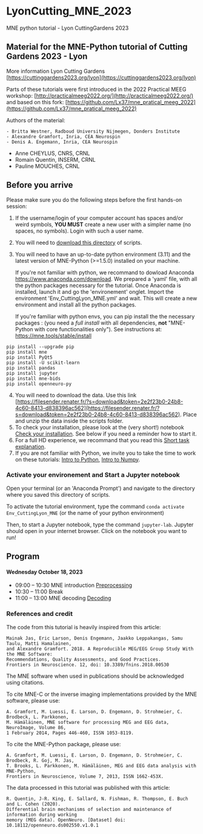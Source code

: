 # LyonCutting_MNE_2023

MNE python tutorial - Lyon CuttingGardens 2023

## Material for the MNE-Python tutorial of Cutting Gardens 2023 - Lyon

More information Lyon Cutting Gardens [https://cuttinggardens2023.org/lyon](https://cuttinggardens2023.org/lyon)

Parts of these tutorials were first introduced in the 2022 Practical MEEG workshop: [http://practicalmeeg2022.org/](http://practicalmeeg2022.org/) and based on this fork: [https://github.com/Lx37/mne_pratical_meeg_2022](https://github.com/Lx37/mne_pratical_meeg_2022)

Authors of the material:

	- Britta Westner, Radboud University Nijmegen, Donders Institute
	- Alexandre Gramfort, Inria, CEA Neurospin
	- Denis A. Engemann, Inria, CEA Neurospin
  - Anne CHEYLUS, CNRS, CRNL
  - Romain Quentin, INSERM, CRNL
  - Pauline MOUCHES, CRNL

## Before you arrive

Please make sure you do the following steps before the first hands-on session:

1. If the username/login of your computer account has spaces and/or weird symbols, **YOU MUST** create a new user with a simpler name (no spaces, no symbols). Login with such a user name.
2. You will need to [download this directory](https://github.com/crnl-lab/mne_lyon_garden_2023/archive/refs/heads/main.zip) of scripts.
3. You will need to have an up-to-date python environment (3.11) and the latest version of MNE-Python (>=1.5.0) installed on your machine.

   If you're not familiar with python, we recommand to dowload Anaconda https://www.anaconda.com/download.
   We prepared a 'yaml' file, with all the python packages necessary for the tutorial.
   Once Anaconda is installed, launch it and go the 'environement' onglet. Import the environment 'Env_CuttingLyon_MNE.yml' and wait. This will create a new environment and install all the python packages.

   If you're familiar with python envs, you can pip install the the necessary packages :
 (you need a *full install* with all dependencies, **not** "MNE-Python with core functionalities only"). See instructions at: https://mne.tools/stable/install
```
pip install --upgrade pip
pip install mne
pip install PyQt5
pip install -U scikit-learn
pip install pandas
pip install jupyter
pip install mne-bids
pip install openneuro-py
```
4. You will need to download the data. Use this link [https://filesender.renater.fr/?s=download&token=2e2f23b0-24b8-4c60-8413-d838396ac562](https://filesender.renater.fr/?s=download&token=2e2f23b0-24b8-4c60-8413-d838396ac562). Place and unzip the data inside the scripts folder.
5. To check your installation, please look at the (very short!) notebook [Check your installation](0-Installation_check.ipynb). See below if you need a reminder how to start it.
6. For a full HD experience, we recommand that you read this [Short task explanation](Short_task_explanation.pdf).
7. If you are not familiar with Python, we invite you to take the time to work on these tutorials:
[Intro to Python](intro_to_python/0a-Intro_Python.ipynb), [Intro to Numpy](intro_to_python/0b-Intro_Numpy.ipynb).

### Activate your environement and Start a Jupyter notebook

Open your terminal (or an 'Anaconda Prompt') and navigate to the directory where you saved this directory of scripts.

To activate the tutorial environment, type the command `conda activate Env_CuttingLyon_MNE` (or the name of your python environment)

Then, to start a Jupyter notebook, type the command `jupyter-lab`. Jupyter should open in your internet browser. Click on the notebook you want to run!


## Program

#### Wednesday October 18, 2023

 - 09:00 – 10:30 MNE introduction [Preprocessing](1-Preprocessing.ipynb) 
 - 10:30 – 11:00 Break
 - 11:00 – 13:00 MNE decoding [Decoding](2-Decoding.ipynb)



### References and credit

The code from this tutorial is heavily inspired from this article:

	Mainak Jas, Eric Larson, Denis Engemann, Jaakko Leppakangas, Samu Taulu, Matti Hamalainen,
	and Alexandre Gramfort. 2018. A Reproducible MEG/EEG Group Study With the MNE Software:
	Recommendations, Quality Assessments, and Good Practices.
	Frontiers in Neuroscience. 12, doi: 10.3389/fnins.2018.00530

The MNE software when used in publications should be acknowledged using citations.

To cite MNE-C or the inverse imaging implementations provided by the MNE software, please use:

	A. Gramfort, M. Luessi, E. Larson, D. Engemann, D. Strohmeier, C. Brodbeck, L. Parkkonen,
	M. Hämäläinen, MNE software for processing MEG and EEG data, NeuroImage, Volume 86,
	1 February 2014, Pages 446-460, ISSN 1053-8119.

To cite the MNE-Python package, please use:

	A. Gramfort, M. Luessi, E. Larson, D. Engemann, D. Strohmeier, C. Brodbeck, R. Goj, M. Jas,
	T. Brooks, L. Parkkonen, M. Hämäläinen, MEG and EEG data analysis with MNE-Python,
	Frontiers in Neuroscience, Volume 7, 2013, ISSN 1662-453X.

The data processed in this tutorial was published with this article:

    R. Quentin, J-R. King, E. Sallard, N. Fishman, R. Thompson, E. Buch and L. Cohen (2020). 
    Differential brain mechanisms of selection and maintenance of information during working 
    memory (MEG data). OpenNeuro. [Dataset] doi: 10.18112/openneuro.ds002550.v1.0.1
